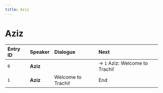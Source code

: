 ```yaml
---
title: Aziz
---
```


# Aziz


| Entry ID | Speaker | Dialogue | Next |
| :------- | :------ | :------- | :------------ |
| `0` | **Aziz** |  | → `1` Aziz: Welcome to Trachi\! |
| `1` | **Aziz** | Welcome to Trachi\! | End |
